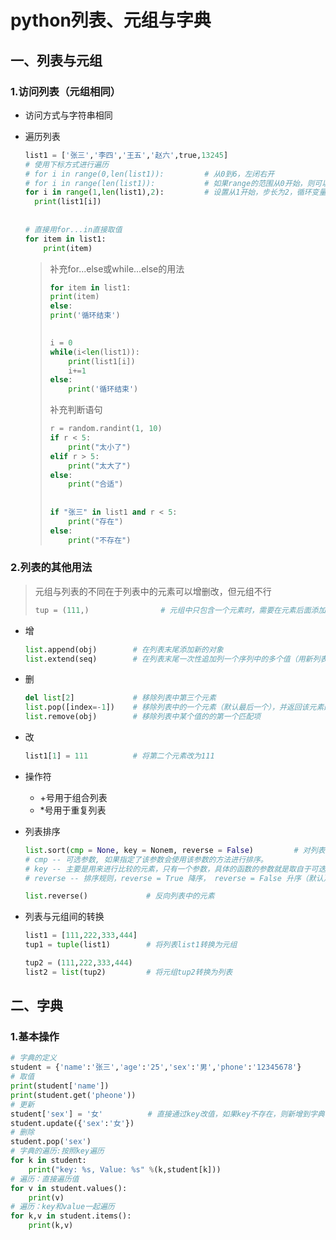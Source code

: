 # python列表、元组与字典

## 一、列表与元组

### 1.访问列表（元组相同）

- 访问方式与字符串相同

- 遍历列表

  ```python
  list1 = ['张三','李四','王五','赵六',true,13245]
  # 使用下标方式进行遍历
  # for i in range(0,len(list1)):         # 从0到6，左闭右开
  # for i in range(len(list1)):           # 如果range的范围从0开始，则可以省略
  for i in range(1,len(list1),2):         # 设置从1开始，步长为2，循环变量的值为1，3，5
  	print(list1[i])
      
      
  # 直接用for...in直接取值
  for item in list1:
      print(item)
  ```

  >补充for...else或while...else的用法
  >
  >```python
  >for item in list1:
  >	print(item)
  >else:
  >	print('循环结束')
  >    
  >
  >i = 0
  >while(i<len(list1)):
  >    	print(list1[i])
  >    	i+=1
  >else:
  >    	print('循环结束')
  >```
  >
  >补充判断语句
  >
  >```python
  >r = random.randint(1, 10)
  >if r < 5:
  >    	print("太小了")
  >elif r > 5:
  >    	print("太大了")
  >else:
  >    	print("合适")
  >    
  >    
  >if "张三" in list1 and r < 5:
  >    	print("存在")
  >else:
  >    	print("不存在")
  >```

### 2.列表的其他用法

>元组与列表的不同在于列表中的元素可以增删改，但元组不行
>```python
>tup = (111,)                # 元组中只包含一个元素时，需要在元素后面添加逗号
>```

- 增

  ```Python
  list.append(obj)        # 在列表末尾添加新的对象
  list.extend(seq)        # 在列表末尾一次性追加列一个序列中的多个值（用新列表扩展原来的列表）
  ```

- 删

  ```python
  del list[2]             # 移除列表中第三个元素
  list.pop([index=-1])    # 移除列表中的一个元素（默认最后一个），并返回该元素的值
  list.remove(obj)        # 移除列表中某个值的的第一个匹配项
  ```

- 改

  ```python
  list1[1] = 111          # 将第二个元素改为111
  ```

- 操作符

  - +号用于组合列表
  - *号用于重复列表

- 列表排序

  ```python
  list.sort(cmp = None, key = Nonem, reverse = False)         # 对列表进行排序
  # cmp -- 可选参数, 如果指定了该参数会使用该参数的方法进行排序。
  # key -- 主要是用来进行比较的元素，只有一个参数，具体的函数的参数就是取自于可迭代对象中，指定可迭代对象中的一个元素来进行排序。
  # reverse -- 排序规则，reverse = True 降序， reverse = False 升序（默认）。
  
  list.reverse()             # 反向列表中的元素
  ```

- 列表与元组间的转换

  ```python
  list1 = [111,222,333,444]
  tup1 = tuple(list1)        # 将列表list1转换为元组
  
  tup2 = (111,222,333,444)
  list2 = list(tup2)         # 将元组tup2转换为列表
  ```

## 二、字典

### 1.基本操作

```python
# 字典的定义
student = {'name':'张三','age':'25','sex':'男','phone':'12345678'}
# 取值
print(student['name'])
print(student.get('pheone'))
# 更新
student['sex'] = '女'          # 直接通过key改值，如果key不存在，则新增到字典中
student.update({'sex':'女'})
# 删除
student.pop('sex')
# 字典的遍历:按照key遍历
for k in student:
    print("key: %s, Value: %s" %(k,student[k]))
# 遍历：直接遍历值
for v in student.values():
    print(v)
# 遍历：key和value一起遍历
for k,v in student.items(): 
    print(k,v)                      
```
